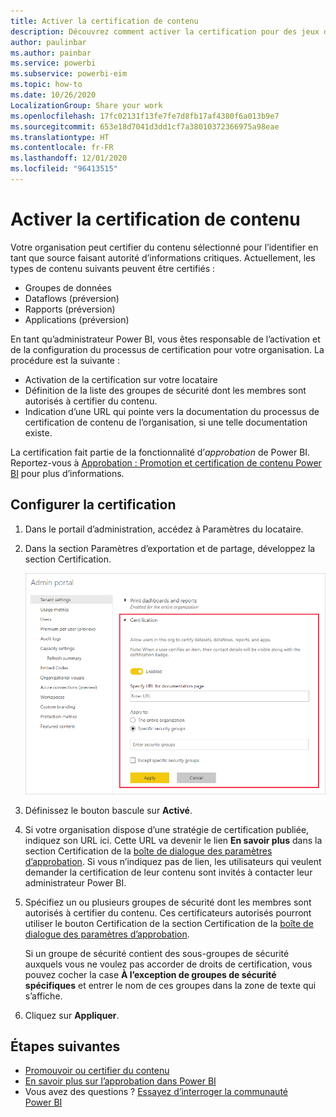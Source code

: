 ```yaml
---
title: Activer la certification de contenu
description: Découvrez comment activer la certification pour des jeux de données, des dataflows, des rapports et des applications.
author: paulinbar
ms.author: painbar
ms.service: powerbi
ms.subservice: powerbi-eim
ms.topic: how-to
ms.date: 10/26/2020
LocalizationGroup: Share your work
ms.openlocfilehash: 17fc02131f13fe7fe7d8fb17af4380f6a013b9e7
ms.sourcegitcommit: 653e18d7041d3dd1cf7a38010372366975a98eae
ms.translationtype: HT
ms.contentlocale: fr-FR
ms.lasthandoff: 12/01/2020
ms.locfileid: "96413515"
---
```

# <a name="enable-content-certification"></a>Activer la certification de contenu

Votre organisation peut certifier du contenu sélectionné pour l’identifier en tant que source faisant autorité d’informations critiques. Actuellement, les types de contenu suivants peuvent être certifiés :
* Groupes de données
* Dataflows (préversion)
* Rapports (préversion)
* Applications (préversion)

En tant qu’administrateur Power BI, vous êtes responsable de l’activation et de la configuration du processus de certification pour votre organisation. La procédure est la suivante :
* Activation de la certification sur votre locataire
* Définition de la liste des groupes de sécurité dont les membres sont autorisés à certifier du contenu.
* Indication d’une URL qui pointe vers la documentation du processus de certification de contenu de l’organisation, si une telle documentation existe.

La certification fait partie de la fonctionnalité d’*approbation* de Power BI. Reportez-vous à [Approbation : Promotion et certification de contenu Power BI](../collaborate-share/service-endorsement-overview.md) pour plus d’informations.

## <a name="set-up-certification"></a>Configurer la certification

1. Dans le portail d’administration, accédez à Paramètres du locataire.
1. Dans la section Paramètres d’exportation et de partage, développez la section Certification.

   ![Configurer la certification de jeux de données et de dataflows](media/service-admin-setup-certification/service-admin-certification-setup-dialog.png)

1. Définissez le bouton bascule sur **Activé**.
1. Si votre organisation dispose d’une stratégie de certification publiée, indiquez son URL ici. Cette URL va devenir le lien **En savoir plus** dans la section Certification de la [boîte de dialogue des paramètres d’approbation](../collaborate-share/service-endorse-content.md#request-content-certification). Si vous n’indiquez pas de lien, les utilisateurs qui veulent demander la certification de leur contenu sont invités à contacter leur administrateur Power BI.
1. Spécifiez un ou plusieurs groupes de sécurité dont les membres sont autorisés à certifier du contenu. Ces certificateurs autorisés pourront utiliser le bouton Certification de la section Certification de la [boîte de dialogue des paramètres d’approbation](../collaborate-share/service-endorse-content.md#certify-content).
    
    Si un groupe de sécurité contient des sous-groupes de sécurité auxquels vous ne voulez pas accorder de droits de certification, vous pouvez cocher la case **À l’exception de groupes de sécurité spécifiques** et entrer le nom de ces groupes dans la zone de texte qui s’affiche.
1. Cliquez sur **Appliquer**.

## <a name="next-steps"></a>Étapes suivantes
* [Promouvoir ou certifier du contenu](../collaborate-share/service-endorse-content.md)
* [En savoir plus sur l’approbation dans Power BI](../collaborate-share/service-endorsement-overview.md)
* Vous avez des questions ? [Essayez d’interroger la communauté Power BI](https://community.powerbi.com/)

